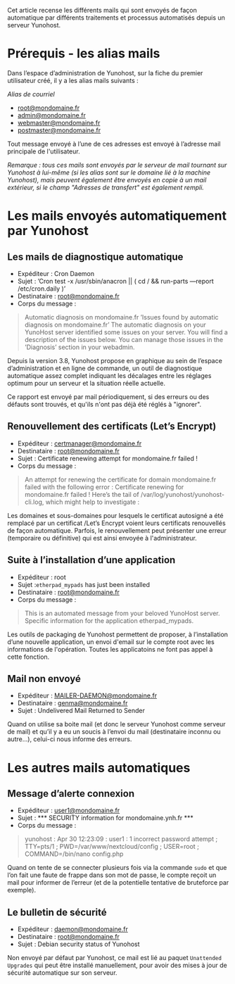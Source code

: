 Cet article recense les différents mails qui sont envoyés de façon automatique par différents traitements et processus automatisés depuis un serveur Yunohost.

# Prérequis - les alias mails

Dans l’espace d’administration de Yunohost, sur la fiche du premier utilisateur créé, il y a les alias mails suivants :

_Alias de courriel_

* root@mondomaine.fr
* admin@mondomaine.fr
* webmaster@mondomaine.fr
* postmaster@mondomaine.fr

Tout message envoyé à l’une de ces adresses est envoyé à l’adresse mail principale de l'utilisateur.

_Remarque : tous ces mails sont envoyés par le serveur de mail tournant sur Yunohost à lui-même (si les alias sont sur le domaine lié à la machine Yunohost), 
mais peuvent également être envoyés en copie à un mail extérieur, si le champ "Adresses de transfert" est également rempli._

# Les mails envoyés automatiquement par Yunohost

## Les mails de diagnostique automatique

* Expéditeur : Cron Daemon
* Sujet : ’Cron test -x /usr/sbin/anacron || ( cd / && run-parts —report /etc/cron.daily )’
* Destinataire : root@mondomaine.fr
* Corps du message : 
> Automatic diagnosis on mondomaine.fr ’Issues found by automatic diagnosis on mondomaine.fr’ The automatic diagnosis on your YunoHost server identified some issues on your server. You will find a description of the issues below. You can manage those issues in the ’Diagnosis’ section in your webadmin.

Depuis la version 3.8, Yunohost propose en graphique au sein de l’espace d’administration et en ligne de commande, un outil de diagnostique automatique assez complet
indiquant les décalages entre les réglages optimum pour un serveur et la situation réelle actuelle.

Ce rapport est envoyé par mail périodiquement, si des erreurs ou des défauts sont trouvés, et qu'ils n'ont pas déjà été réglés à "ignorer".


## Renouvellement des certificats (Let’s Encrypt)

* Expéditeur : certmanager@mondomaine.fr
* Destinataire : root@mondomaine.fr
* Sujet : Certificate renewing attempt for mondomaine.fr failed !
* Corps du message : 
> An attempt for renewing the certificate for domain mondomaine.fr failed with the following
error : Certificate renewing for mondomaine.fr failed ! Here’s the tail of /var/log/yunohost/yunohost-cli.log, which might help to investigate :

Les domaines et sous-domaines pour lesquels le certificat autosigné a été remplacé par un certificat /Let’s Encrypt voient leurs certificats renouvellés de façon automatique. 
Parfois, le renouvellement peut présenter une erreur (temporaire ou  définitive) qui est ainsi envoyée à l'administrateur.

## Suite à l’installation d’une application

* Expéditeur : root
* Sujet :`etherpad_mypads` has just been installed
* Destinataire : root@mondomaine.fr
* Corps du message : 
> This is an automated message from your beloved YunoHost server. Specific information for the application etherpad_mypads.

Les outils de packaging de Yunohost permettent de proposer, à l’installation d’une nouvelle application, un envoi d'email sur le compte root avec les informations de l'opération.
Toutes les applicatoins ne font pas appel à cette fonction.

## Mail non envoyé

* Expéditeur : MAILER-DAEMON@mondomaine.fr
* Destinataire : genma@mondomaine.fr
* Sujet : Undelivered Mail Returned to Sender

Quand on utilise sa boite mail (et donc le serveur Yunohost comme serveur de mail) et qu’il y a eu un soucis à l’envoi du mail (destinataire inconnu ou autre...), celui-ci nous informe des erreurs.

# Les autres mails automatiques
## Message d’alerte connexion

* Expéditeur : user1@mondomaine.fr
* Sujet : *** SECURITY information for mondomaine.ynh.fr ***
* Corps du message : 
> yunohost : Apr 30 12:23:09 : user1 : 1 incorrect password attempt ; TTY=pts/1 ; PWD=/var/www/nextcloud/config ; USER=root ; COMMAND=/bin/nano config.php

Quand on tente de se connecter plusieurs fois via la commande `sudo` et que l’on fait une faute de frappe dans son mot de passe, le compte reçoit un mail pour informer de l’erreur (et de la potentielle tentative de bruteforce par exemple).

## Le bulletin de sécurité

* Expéditeur : daemon@mondomaine.fr
* Destinataire : root@mondomaine.fr
* Sujet : Debian security status of Yunohost

Non envoyé par défaut par Yunohost, ce mail est lié au paquet `Unattended Upgrades` qui peut être installé manuellement, pour avoir des mises à jour de sécurité automatique sur son serveur.

